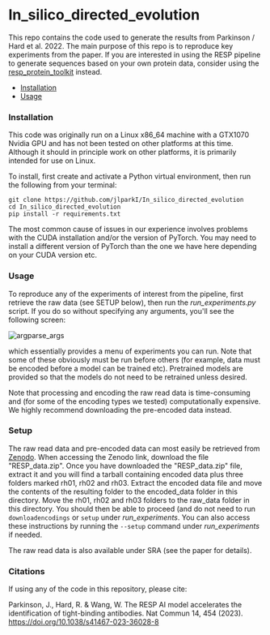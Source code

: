 # In_silico_directed_evolution
This repo contains the code used to generate the results from Parkinson / Hard et al.
2022. The main purpose of this repo is to reproduce key experiments from the paper.
If you are interested in using the RESP pipeline to generate sequences based
on your own protein data, consider using the [resp_protein_toolkit](https://github.com/jlparkI/resp_protein_toolkit)
instead.

- [Installation](#Installation)
- [Usage](#Usage)

### Installation

This code was originally run on a Linux x86_64 machine with a GTX1070 Nvidia GPU
and has not been tested on other platforms at this time. Although it should in 
principle work on other platforms, it is primarily intended for use on Linux.

To install, first create and activate a Python virtual environment,
then run the following from your terminal:

```
git clone https://github.com/jlparkI/In_silico_directed_evolution
cd In_silico_directed_evolution
pip install -r requirements.txt
```

The most common cause of issues in our experience involves problems with the 
CUDA installation and/or the version of PyTorch. You may need to install a 
different version of PyTorch than the one we have here depending on your CUDA
version etc.

### Usage

To reproduce any of the experiments of interest from the pipeline, first retrieve the raw
data (see SETUP below), then run the *run_experiments.py* script. If you do so
without specifying any arguments, you'll see the following screen:

![argparse_args](results_and_resources/run_experiments.png)


which essentially provides a menu of experiments you can run. Note that some of these
obviously must be run before others (for example, data must be encoded before a model
can be trained etc). Pretrained models are provided so that the models do not need
to be retrained unless desired.

Note that processing and encoding the raw read data is time-consuming and (for
some of the encoding types we tested) computationally expensive. We highly recommend
downloading the pre-encoded data instead.

### Setup

The raw read data and pre-encoded data can most easily be retrieved from
[Zenodo](https://doi.org/10.5281/zenodo.15758312). When accessing the
Zenodo link, download the file "RESP_data.zip". Once you have downloaded
the "RESP_data.zip" file, extract it and you will find a tarball
containing encoded data plus three folders marked rh01, rh02 and rh03.
Extract the encoded data file and move the contents of the resulting
folder to the encoded_data folder in this directory. Move the rh01,
rh02 and rh03 folders to the raw_data folder in this directory. You
should then be able to proceed (and do not need to run
`downloadencodings` or `setup` under *run_experiments*. You
can also access these instructions by running the `--setup` command
under *run_experiments* if needed.

The raw read data is also available under SRA (see the paper for details).

### Citations

If using any of the code in this repository, please cite:

Parkinson, J., Hard, R. & Wang, W. The RESP AI model accelerates the identification of tight-binding antibodies.
Nat Commun 14, 454 (2023). https://doi.org/10.1038/s41467-023-36028-8
